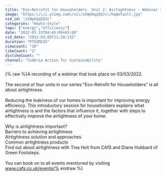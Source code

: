 ```yaml
---
title: "Eco-Retrofit for Householders. Unit 2: Airtightness - Webinar rceording"
image: "https:\/\/i.ytimg.com\/vi\/zCWpHqq5QJc\/hqdefault.jpg"
vid_id: "zCWpHqq5QJc"
categories: "Howto-Style"
tags: ["energy","efficiency"]
date: "2022-03-13T04:45:09+03:00"
vid_date: "2022-03-09T11:28:13Z"
duration: "PT52M22S"
viewcount: "39"
likeCount: "1"
dislikeCount: ""
channel: "Cumbria Action for Sustainability"
---
```

{% raw %}A recording of a webinar that took place on 03/03/2022.<br /><br />The second of four units in our series &quot;Eco-Retrofit for Householders&quot; is all about airtightness.<br /><br />Reducing the leakiness of our homes is important for improving energy efficiency. This introductory session for householders explains what airtightness is and the factors that influence it, together with steps to effectively improve the airtightness of your home.<br /><br />Why is airtightness important?<br />Barriers to achieving airtightness<br />Airtightness solution and approaches<br />Common airtightness products<br />Find out about airtightness with Tina Holt from CAfS and Diane Hubbard of Green Footsteps.<br /><br />You can book on to all events mentioned by visiting www.cafs.co.uk/events{% endraw %}
